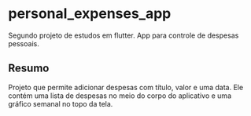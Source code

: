 # personal_expenses_app

Segundo projeto de estudos em flutter. App para controle de despesas pessoais.

## Resumo

Projeto que permite adicionar despesas com título, valor e uma data. Ele contém uma lista de despesas no meio do corpo do aplicativo e uma gráfico semanal no topo da tela. 